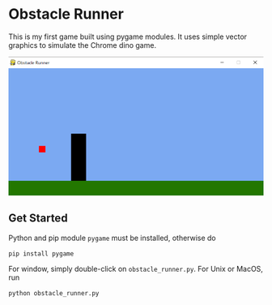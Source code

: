 # Obstacle Runner

This is my first game built using pygame modules. It uses simple vector graphics to simulate the Chrome dino game.

![Game play](./images/game-play.png)

## Get Started
Python and pip module `pygame` must be installed, otherwise do
```
pip install pygame
```

For window, simply double-click on `obstacle_runner.py`. For Unix or MacOS, run 
```
python obstacle_runner.py
```
